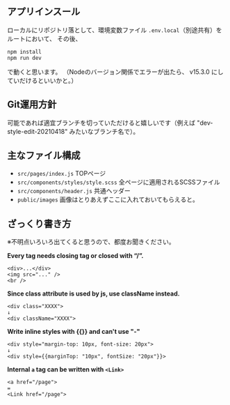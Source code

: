 ## アプリインスール
ローカルにリポジトリ落として、環境変数ファイル `.env.local`（別途共有）をルートにおいて、
その後、

```
npm install 
npm run dev
```
で動くと思います。
（Nodeのバージョン関係でエラーが出たら、 v15.3.0 にしていだけるといいかと。）

## Git運用方針
可能であれば適宜ブランチを切っていただけると嬉しいです（例えば "dev-style-edit-20210418" みたいなブランチ名で）。

## 主なファイル構成
- `src/pages/index.js` TOPページ
- `src/components/styles/style.scss` 全ページに適用されるSCSSファイル
- `src/components/header.js` 共通ヘッダー
- `public/images` 画像はとりあえずここに入れておいてもらえると。

## ざっくり書き方
※不明点いろいろ出てくると思うので、都度お聞きください。

**Every tag needs closing tag or closed with “/”.**
```
<div>...</div>
<img src="..." />
<br />
```

**Since class attribute is used by js, use className instead.**
```
<div class="XXXX">
↓
<div className="XXXX">
```

**Write inline styles with {{}} and can't use "-"**
```
<div style="margin-top: 10px, font-size: 20px">
↓
<div style={{marginTop: "10px", fontSize: "20px"}}>
```

**Internal `a` tag can be written with `<Link>`**
```
<a href="/page">
=
<Link href="/page">
```

